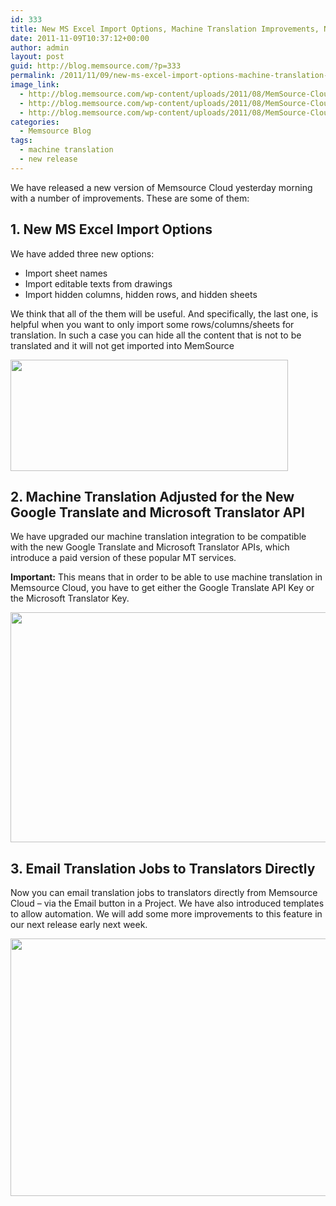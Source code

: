 ```yaml
---
id: 333
title: New MS Excel Import Options, Machine Translation Improvements, New Email Feature
date: 2011-11-09T10:37:12+00:00
author: admin
layout: post
guid: http://blog.memsource.com/?p=333
permalink: /2011/11/09/new-ms-excel-import-options-machine-translation-improvements-new-email-feature/
image_link:
  - http://blog.memsource.com/wp-content/uploads/2011/08/MemSource-Cloud.png
  - http://blog.memsource.com/wp-content/uploads/2011/08/MemSource-Cloud.png
  - http://blog.memsource.com/wp-content/uploads/2011/08/MemSource-Cloud.png
categories:
  - Memsource Blog
tags:
  - machine translation
  - new release
---
```

We have released a new version of Memsource Cloud yesterday morning with a number of improvements. These are some of them:<!--more-->

## 1. New MS Excel Import Options

We have added three new options:

  * Import sheet names
  * Import editable texts from drawings
  * Import hidden columns, hidden rows, and hidden sheets

We think that all of the them will be useful. And specifically, the last one, is helpful when you want to only import some rows/columns/sheets for translation. In such a case you can hide all the content that is not to be translated and it will not get imported into MemSource

[<img class="alignnone size-full wp-image-336" title="excel-import-options" src="/wp-content/uploads/2011/11/excel-import-options1.png" alt="" width="444" height="178" />](/wp-content/uploads/2011/11/excel-import-options1.png)

## 2. Machine Translation Adjusted for the New Google Translate and Microsoft Translator API

We have upgraded our machine translation integration to be compatible with the new Google Translate and Microsoft Translator APIs, which introduce a paid version of these popular MT services.

**Important:** This means that in order to be able to use machine translation in Memsource Cloud, you have to get either the Google Translate API Key or the Microsoft Translator Key.

[<img class="alignnone size-full wp-image-338" title="machine-translation-settings" src="/wp-content/uploads/2011/11/machine-translation-settings.png" alt="" width="612" height="368" />](/wp-content/uploads/2011/11/machine-translation-settings.png)

## 3. Email Translation Jobs to Translators Directly

Now you can email translation jobs to translators directly from Memsource Cloud &#8211; via the Email button in a Project. We have also introduced templates to allow automation. We will add some more improvements to this feature in our next release early next week.

[<img class="alignnone size-full wp-image-339" title="email-to-translator" src="/wp-content/uploads/2011/11/email-to-translator.png" alt="" width="514" height="412" />](/wp-content/uploads/2011/11/email-to-translator.png)